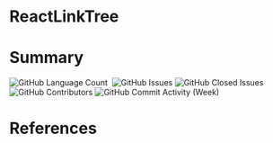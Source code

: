 # ReactLinkTree

# Summary

<div>
<img alt="GitHub Language Count" src="https://img.shields.io/github/languages/count/andykr1k/ReactLinkTree?&style=for-the-badge"/>
<img alt="" src="https://img.shields.io/github/repo-size/andykr1k/ReactLinkTree?&style=for-the-badge"/>
<img alt="GitHub Issues" src="https://img.shields.io/github/issues/andykr1k/ReactLinkTree?&style=for-the-badge"/>
<img alt="GitHub Closed Issues" src="https://img.shields.io/github/issues-closed/andykr1k/ReactLinkTree?&style=for-the-badge"/>
<img alt="GitHub Contributors" src="https://img.shields.io/github/contributors/andykr1k/ReactLinkTree?&style=for-the-badge"/>
<img alt="GitHub Commit Activity (Week)" src="https://img.shields.io/github/commit-activity/w/andykr1k/ReactLinkTree?&style=for-the-badge"/>
</div>

# References